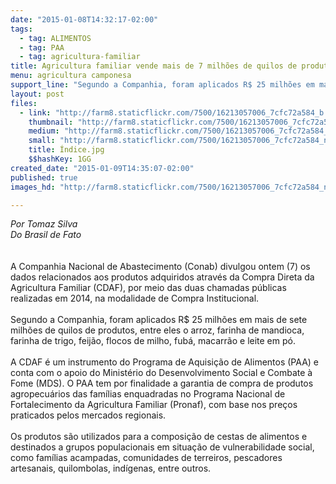 ```yaml
---
date: "2015-01-08T14:32:17-02:00"
tags:
  - tag: ALIMENTOS
  - tag: PAA
  - tag: agricultura-familiar
title: Agricultura familiar vende mais de 7 milhões de quilos de produtos
menu: agricultura camponesa
support_line: "Segundo a Companhia, foram aplicados R$ 25 milhões em mais de sete milhões de quilos de produtos."
layout: post
files:
  - link: "http://farm8.staticflickr.com/7500/16213057006_7cfc72a584_b.jpg"
    thumbnail: "http://farm8.staticflickr.com/7500/16213057006_7cfc72a584_t.jpg"
    medium: "http://farm8.staticflickr.com/7500/16213057006_7cfc72a584_z.jpg"
    small: "http://farm8.staticflickr.com/7500/16213057006_7cfc72a584_n.jpg"
    title: Índice.jpg
    $$hashKey: 1GG
created_date: "2015-01-09T14:35:07-02:00"
published: true
images_hd: "http://farm8.staticflickr.com/7500/16213057006_7cfc72a584_n.jpg"

---
```

<p><em>Por Tomaz Silva</em><br />
<em>Do&nbsp;Brasil de Fato</em><br />
<br />
<br />
A Companhia Nacional de Abastecimento (Conab) divulgou ontem (7) os dados relacionados aos produtos adquiridos atrav&eacute;s da Compra Direta da Agricultura Familiar (CDAF), por meio das duas chamadas p&uacute;blicas realizadas em 2014, na modalidade de Compra Institucional.<br />
<br />
Segundo a Companhia, foram aplicados R$ 25 milh&otilde;es em mais de sete milh&otilde;es de quilos de produtos, entre eles o arroz, farinha de mandioca, farinha de trigo, feij&atilde;o, flocos de milho, fub&aacute;, macarr&atilde;o e leite em p&oacute;.<br />
<br />
A CDAF &eacute; um instrumento do Programa de Aquisi&ccedil;&atilde;o de Alimentos (PAA) e conta com o apoio do Minist&eacute;rio do Desenvolvimento Social e Combate &agrave; Fome (MDS). O PAA tem por finalidade a garantia de compra de produtos agropecu&aacute;rios das fam&iacute;lias enquadradas no Programa Nacional de Fortalecimento da Agricultura Familiar (Pronaf), com base nos pre&ccedil;os praticados pelos mercados regionais.<br />
<br />
Os produtos s&atilde;o utilizados para a composi&ccedil;&atilde;o de cestas de alimentos e destinados a grupos populacionais em situa&ccedil;&atilde;o de vulnerabilidade social, como fam&iacute;lias acampadas, comunidades de terreiros, pescadores artesanais, quilombolas, ind&iacute;genas, entre outros.</p>
